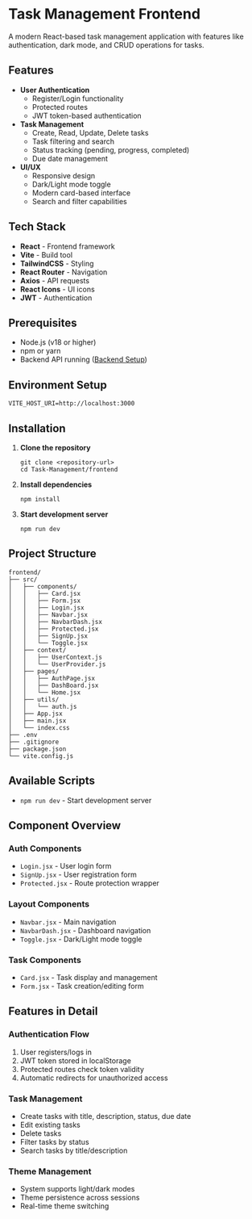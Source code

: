 Task Management Frontend
========================

A modern React-based task management application with features like authentication, dark mode, and CRUD operations for tasks.

Features
--------

*   **User Authentication**
    *   Register/Login functionality
    *   Protected routes
    *   JWT token-based authentication
*   **Task Management**
    *   Create, Read, Update, Delete tasks
    *   Task filtering and search
    *   Status tracking (pending, progress, completed)
    *   Due date management
*   **UI/UX**
    *   Responsive design
    *   Dark/Light mode toggle
    *   Modern card-based interface
    *   Search and filter capabilities

Tech Stack
----------

*   **React** - Frontend framework
*   **Vite** - Build tool
*   **TailwindCSS** - Styling
*   **React Router** - Navigation
*   **Axios** - API requests
*   **React Icons** - UI icons
*   **JWT** - Authentication

Prerequisites
-------------

*   Node.js (v18 or higher)
*   npm or yarn
*   Backend API running ([Backend Setup](../backend/README.md))

Environment Setup
-----------------

    VITE_HOST_URI=http://localhost:3000

Installation
------------

1.  **Clone the repository**
    
        git clone <repository-url>
        cd Task-Management/frontend
    
2.  **Install dependencies**
    
        npm install
    
3.  **Start development server**
    
        npm run dev
    

Project Structure
-----------------

    
    frontend/
    ├── src/
    │   ├── components/
    │   │   ├── Card.jsx
    │   │   ├── Form.jsx
    │   │   ├── Login.jsx
    │   │   ├── Navbar.jsx
    │   │   ├── NavbarDash.jsx
    │   │   ├── Protected.jsx
    │   │   ├── SignUp.jsx
    │   │   └── Toggle.jsx
    │   ├── context/
    │   │   ├── UserContext.js
    │   │   └── UserProvider.js
    │   ├── pages/
    │   │   ├── AuthPage.jsx
    │   │   ├── DashBoard.jsx
    │   │   └── Home.jsx
    │   ├── utils/
    │   │   └── auth.js
    │   ├── App.jsx
    │   ├── main.jsx
    │   └── index.css
    ├── .env
    ├── .gitignore
    ├── package.json
    └── vite.config.js
        

Available Scripts
-----------------

*   `npm run dev` - Start development server

Component Overview
------------------

### Auth Components

*   `Login.jsx` - User login form
*   `SignUp.jsx` - User registration form
*   `Protected.jsx` - Route protection wrapper

### Layout Components

*   `Navbar.jsx` - Main navigation
*   `NavbarDash.jsx` - Dashboard navigation
*   `Toggle.jsx` - Dark/Light mode toggle

### Task Components

*   `Card.jsx` - Task display and management
*   `Form.jsx` - Task creation/editing form

Features in Detail
------------------

### Authentication Flow

1.  User registers/logs in
2.  JWT token stored in localStorage
3.  Protected routes check token validity
4.  Automatic redirects for unauthorized access

### Task Management

*   Create tasks with title, description, status, due date
*   Edit existing tasks
*   Delete tasks
*   Filter tasks by status
*   Search tasks by title/description

### Theme Management

*   System supports light/dark modes
*   Theme persistence across sessions
*   Real-time theme switching

